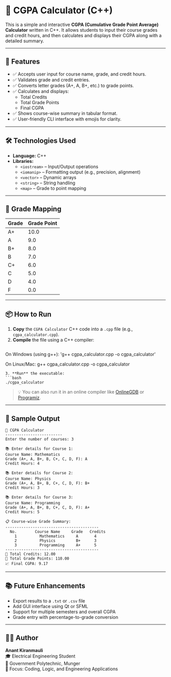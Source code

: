 
# 📘 CGPA Calculator (C++)

This is a simple and interactive **CGPA (Cumulative Grade Point Average) Calculator** written in C++. It allows students to input their course grades and credit hours, and then calculates and displays their CGPA along with a detailed summary.

---

## 🚀 Features

- ✅ Accepts user input for course name, grade, and credit hours.
- ✅ Validates grade and credit entries.
- ✅ Converts letter grades (A+, A, B+, etc.) to grade points.
- ✅ Calculates and displays:
  - Total Credits
  - Total Grade Points
  - Final CGPA
- ✅ Shows course-wise summary in tabular format.
- ✅ User-friendly CLI interface with emojis for clarity.

---

## 🛠️ Technologies Used

- **Language:** C++
- **Libraries:**
  - `<iostream>` – Input/Output operations
  - `<iomanip>` – Formatting output (e.g., precision, alignment)
  - `<vector>` – Dynamic arrays
  - `<string>` – String handling
  - `<map>` – Grade to point mapping

---

## 🧮 Grade Mapping

| Grade | Grade Point |
|-------|-------------|
| A+    | 10.0        |
| A     | 9.0         |
| B+    | 8.0         |
| B     | 7.0         |
| C+    | 6.0         |
| C     | 5.0         |
| D     | 4.0         |
| F     | 0.0         |

---

## 📦 How to Run

1. **Copy** the `CGPA Calculator` C++ code into a `.cpp` file (e.g., `cgpa_calculator.cpp`).
2. **Compile** the file using a C++ compiler:
   ```bash
On Windows (using g++):
'g++ cgpa_calculator.cpp -o cgpa_calculator'

On Linux/Mac:
g++ cgpa_calculator.cpp -o cgpa_calculator

   ```
3. **Run** the executable:
   ```bash
   ./cgpa_calculator
   ```

> 💡 You can also run it in an online compiler like [OnlineGDB](https://www.onlinegdb.com/) or [Programiz](https://www.programiz.com/cpp-programming/online-compiler).

---

## 📝 Sample Output

```
📘 CGPA Calculator
-------------------------
Enter the number of courses: 3

📚 Enter details for Course 1:
Course Name: Mathematics
Grade (A+, A, B+, B, C+, C, D, F): A
Credit Hours: 4

📚 Enter details for Course 2:
Course Name: Physics
Grade (A+, A, B+, B, C+, C, D, F): B+
Credit Hours: 3

📚 Enter details for Course 3:
Course Name: Programming
Grade (A+, A, B+, B, C+, C, D, F): A+
Credit Hours: 5

📋 Course-wise Grade Summary:
-----------------------------------------
  No.        Course Name     Grade   Credits
    1          Mathematics     A       4
    2          Physics         B+      3
    3          Programming     A+      5
-----------------------------------------
🎯 Total Credits: 12.00
🌟 Total Grade Points: 110.00
📈 Final CGPA: 9.17
```

---

## 📚 Future Enhancements

- Export results to a `.txt` or `.csv` file
- Add GUI interface using Qt or SFML
- Support for multiple semesters and overall CGPA
- Grade entry with percentage-to-grade conversion

---

## 👨‍💻 Author

**Anant Kiranmauli**  
🎓 Electrical Engineering Student  
📍 Government Polytechnic, Munger  
🧠 Focus: Coding, Logic, and Engineering Applications



